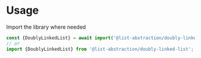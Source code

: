 # Usage

Import the library where needed
```js
const {DoublyLinkedList} = await import('@list-abstraction/doubly-linked-list');
// or
import {DoublyLinkedList} from '@list-abstraction/doubly-linked-list';
```
